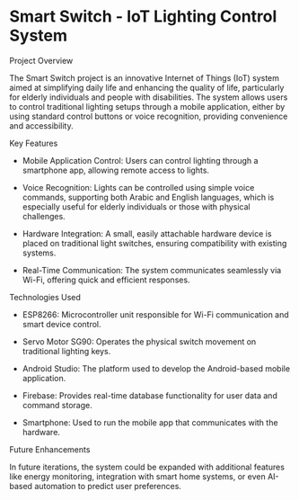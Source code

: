 # Smart Switch - IoT Lighting Control System

Project Overview

The Smart Switch project is an innovative Internet of Things (IoT) system aimed at simplifying daily life and enhancing the quality of life, particularly for elderly individuals and people with disabilities. The system allows users to control traditional lighting setups through a mobile application, either by using standard control buttons or voice recognition, providing convenience and accessibility.

Key Features
* Mobile Application Control: Users can control lighting through a smartphone app, allowing remote access to lights.
  
* Voice Recognition: Lights can be controlled using simple voice commands, supporting both Arabic and English languages, which is especially useful for elderly individuals or those with physical challenges.

* Hardware Integration: A small, easily attachable hardware device is placed on traditional light switches, ensuring compatibility with existing systems.

* Real-Time Communication: The system communicates seamlessly via Wi-Fi, offering quick and efficient responses.

Technologies Used

* ESP8266: Microcontroller unit responsible for Wi-Fi communication and smart device control.

* Servo Motor SG90: Operates the physical switch movement on traditional lighting keys.

* Android Studio: The platform used to develop the Android-based mobile application.

* Firebase: Provides real-time database functionality for user data and command storage.

* Smartphone: Used to run the mobile app that communicates with the hardware.

Future Enhancements

In future iterations, the system could be expanded with additional features like energy monitoring, integration with smart home systems, or even AI-based automation to predict user preferences.
